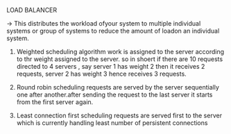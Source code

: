 LOAD BALANCER

-> This distributes the workload ofyour system to multiple individual systems or group of systems to reduce the amount of loadon an individual system.

1. Weighted scheduling algorithm
work is assigned to the server according to thr weight assigned to the server.
so in shoert if there are 10 requests directed to 4 servers , say server 1 has weight 2 then it receives 2 requests, server 2 has weight 3 hence receives 3 requests.

2. Round robin scheduling
requests are served by the server sequentially one after another.after sending the request to the last server it starts from the first server again.

3. Least connection first scheduling
requests are served first to the server which is currently handling least number of persistent connections
